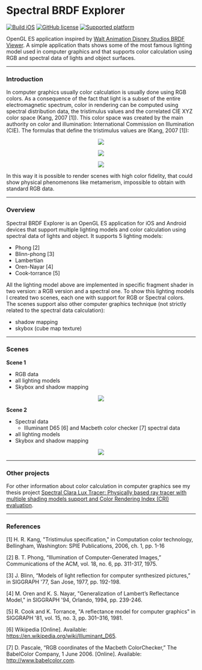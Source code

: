 # Spectral BRDF Explorer

[![Build iOS](https://app.bitrise.io/app/0f216f14818a0da5/status.svg?token=E_AXUmBiaFKXBgCdOC32dg&branch=master)](https://app.bitrise.io/app/0f216f14818a0da5)
[![GitHub license](https://img.shields.io/badge/license-MIT-blue.svg)](https://raw.githubusercontent.com/chicio/Spectral-BRDF-Explorer/master/LICENSE.md)
[![Supported platform](https://img.shields.io/badge/platforms-iOS%20%7C%20Android-orange.svg)](https://img.shields.io/badge/platforms-iOS%20%7C%20Android-orange.svg)


OpenGL ES application inspired by [Walt Animation Disney Studios BRDF Viewer](https://github.com/wdas/brdf). A simple application thats shows some of the most famous lighting model used in computer graphics and that supports color calculation using RGB and spectral data of lights and object surfaces.

***

### Introduction

In computer graphics usually color calculation is usually done using RGB colors. As a consequence of the fact that light is a subset of the entire electromagnetic spectrum, color in rendering can be computed using spectral distribution data, the tristimulus values and the correlated CIE XYZ color space (Kang, 2007 [1]). This color space was created by the main authority on color and illumination: International Commission on Illumination (CIE). The formulas that define the tristimulus values are (Kang, 2007 [1]):

<p align="center">
<img src="https://github.com/chicio/Spectral-BRDF-Explorer/blob/master/Screenshots/tristimulus-x.png"/>
</p>
<p align="center">
<img src="https://github.com/chicio/Spectral-BRDF-Explorer/blob/master/Screenshots/tristimulus-y.png"/>
</p>
<p align="center">
<img src="https://github.com/chicio/Spectral-BRDF-Explorer/blob/master/Screenshots/tristimulus-z.png"/>
</p>

In this way it is possible to render scenes with high color fidelity, that could show physical phenomenons like metamerism, impossible to obtain with standard RGB data.

***

### Overview

Spectral BRDF Explorer is an OpenGL ES application for iOS and Android devices that support multiple lighting models and color calculation using spectral data of lights and object.
It supports 5 lighting models:

- Phong [2]
- Blinn-phong [3]
- Lambertian 
- Oren-Nayar [4]
- Cook-torrance [5]

All the lighting model above are implemented in specific fragment shader in two version: a RGB version and a spectral one. To show this lighting models I created two scenes, each one with support for RGB or Spectral colors.  
The scenes support also other computer graphics technique (not strictly related to the spectral data calculation):

- shadow mapping
- skybox (cube map texture)

***

### Scenes

**Scene 1**
- RGB data
- all lighting models
- Skybox and shadow mapping

<p align="center">
<img src="https://github.com/chicio/Spectral-BRDF-Explorer/blob/master/Screenshots/rgb.gif"/>
</p>

**Scene 2**
- Spectral data
	- Illuminant D65 [6] and Macbeth color checker [7] spectral data
- all lighting models
- Skybox and shadow mapping

<p align="center">
<img src="https://github.com/chicio/Spectral-BRDF-Explorer/blob/master/Screenshots/spectral.gif"/>
</p>

***

### Other projects

For other information about color calculation in computer graphics see my thesis project [Spectral Clara Lux Tracer: Physically based ray tracer with multiple shading models support and Color Rendering Index (CRI) evaluation](https://github.com/chicio/Spectral-Clara-Lux-Tracer).

***

### References

[1] H. R. Kang, "Tristimulus specification," in Computation color technology, Bellingham, Washington: SPIE Publications, 2006, ch. 1, pp. 1-16

[2] B. T. Phong, “Illumination of Computer-Generated Images,” Communications of the ACM, vol. 18, no. 6, pp. 311-317, 1975.

[3] J. Blinn, “Models of light reflection for computer synthesized pictures,” in SIGGRAPH '77, San Jose, 1977, pp. 192-198.

[4] M. Oren and K. S. Nayar, "Generalization of Lambert’s Reflectance Model," in SIGGRAPH '94, Orlando, 1994, pp. 239-246.

[5] R. Cook and K. Torrance, "A reflectance model for computer graphics" in SIGGRAPH '81, vol. 15, no. 3, pp. 301–316, 1981. 

[6] Wikipedia [Online]. Available:  https://en.wikipedia.org/wiki/Illuminant_D65. 

[7] D. Pascale, “RGB coordinates of the Macbeth ColorChecker,” The BabelColor Company, 1 June 2006. [Online]. Available: http://www.babelcolor.com.
